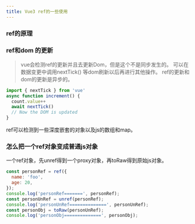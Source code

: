 ```yaml
---
title: Vue3 ref的一些使用
---
```



### ref的原理




### ref和dom 的更新

>vue会检测ref的更新并且去更新Dom，但是这个不是同步发生的。
>可以在数据变更中调用nextTick() 等dom刷新以后再进行其他操作。
>ref的更新和dom的更新是异步的。
>
``` js
import { nextTick } from 'vue'
async function increment() {
  count.value++
  await nextTick()
  // Now the DOM is updated
}
```


ref可以检测到一些深度嵌套的对象以及js的数组和map。

### 怎么把一个ref对象变成普通js对象

一个ref对象，先unref得到一个proxy对象，再toRaw得到原始js对象。
```js
const personRef = ref({  
  name: 'foo',  
  age: 20,  
});  
console.log('personRef=======', personRef);  
const personUnRef = unref(personRef);  
console.log('personUnRef==============', personUnRef);  
const personObj = toRaw(personUnRef);  
console.log('personObj==============', personObj);
```